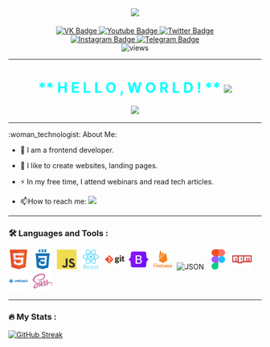 <div id="header" align="center">
  <img src="https://media.giphy.com/media/KYE0YqKftPqzXd5aqW/giphy.gif" width="200px"/>
</div>
<br>
<div id="badges" align="center">
  <a href="https://m.vk.com/id178934299">
    <img src="https://img.shields.io/badge/-Vkontakte-003f5c?style=for-the-badge&logo=Vk" alt="VK Badge" target="_blank"/>
  </a>
  <a href="#">
    <img src="https://img.shields.io/badge/YouTube-red?style=for-the-badge&logo=youtube&logoColor=white" alt="Youtube Badge" title="временно не работает" target="_blank"/>
  </a>
  <a href="#">
    <img src="https://img.shields.io/badge/Twitter-blue?style=for-the-badge&logo=twitter&logoColor=white" alt="Twitter Badge" title="временно не работает" target="_blank"/>
  </a> <br>
    <a href="#">
    <img src="https://img.shields.io/badge/-Instagram-red?color=DD2A7B&logo=instagram&logoColor=white" alt="Instagram Badge" target="_blank" title="временно не работает"/>
  </a>
    <a href="https://telegram.im/@IIgnatenko00" target="_blank">
    <img src="https://img.shields.io/badge/-telegram-red?color=blue&logo=telegram&logoColor=black" alt="Telegram Badge"/>
  </a>
</div>
<div align="center" >
  <img src="https://komarev.com/ghpvc/?username=Valkiria0000&style=flat-square&color=blue" alt="views"  />
</div>
<hr>
<h1 align="center" style="color: aqua;"> ** H E L L O , W O R L D !  ** 
    <img src="https://media.giphy.com/media/hvRJCLFzcasrR4ia7z/giphy.gif" width="30px" />
</h1>
<div align="center">
    <img src="https://media.giphy.com/media/RpX3MPpmKt8FwpC23r/giphy.gif" width="300px" />
</div> 

<hr> :woman_technologist: About Me:
 <br>
 
- :telescope: I am a frontend developer.

- :seedling: I like to create websites, landing pages.

- :zap: In my free time, I attend webinars and read tech articles.

- :mailbox:How to reach me: <a href="mailto:valkiria0000@bk.ru"> <img src="https://img.shields.io/badge/e--mail-Mail.ru-blue"/></a>

---

### :hammer_and_wrench: Languages and Tools :

<div>
 <img src="https://github.com/devicons/devicon/blob/master/icons/html5/html5-original.svg" title="HTML5" alt="HTML" width="40" height="40"/>&nbsp;
 <img src="https://github.com/devicons/devicon/blob/master/icons/css3/css3-plain-wordmark.svg"  title="CSS3" alt="CSS" width="40" height="40"/>&nbsp;
 <img src="https://github.com/devicons/devicon/blob/master/icons/javascript/javascript-original.svg" title="JavaScript" alt="JavaScript" width="40" height="40"/>&nbsp;
 <img src="https://github.com/devicons/devicon/blob/master/icons/react/react-original-wordmark.svg" title="React" alt="React" width="40" height="40"/>&nbsp;
 <img src="https://github.com/devicons/devicon/blob/master/icons/git/git-original-wordmark.svg" title="Git" **alt="Git" width="40" height="40"/>&nbsp;
 <img src="https://github.com/devicons/devicon/blob/master/icons/bootstrap/bootstrap-original.svg" title="Bootstrap" **alt="Bootstrap" width="40" height="40"/>&nbsp;
 <img src="https://github.com/devicons/devicon/blob/master/icons/firebase/firebase-plain-wordmark.svg" title="Firebase" alt="Firebase" width="40" height="40"/>&nbsp;
 <img src="https://upload.wikimedia.org/wikipedia/commons/c/c9/JSON_vector_logo.svg" title="JSON" alt="JSON" width="40" height="40"/>&nbsp;
 <img src="https://github.com/devicons/devicon/blob/d98a72cb9a6d8e543ddbddc32bac231572349e96/icons/figma/figma-original.svg" title="Figma" alt="figma" width="40" height="40"/>&nbsp;
 <img src="https://github.com/devicons/devicon/blob/d98a72cb9a6d8e543ddbddc32bac231572349e96/icons/npm/npm-original-wordmark.svg" title="npm" alt="Npm" width="40" height="40"/>&nbsp;
 <img src="https://github.com/devicons/devicon/blob/d98a72cb9a6d8e543ddbddc32bac231572349e96/icons/webpack/webpack-original-wordmark.svg" title="Webpack" alt="webpack" width="40" height="40"/>&nbsp;
 <img src="https://github.com/devicons/devicon/blob/d98a72cb9a6d8e543ddbddc32bac231572349e96/icons/sass/sass-original.svg" title="SASS" alt="SASS" width="40" height="40"/>&nbsp;
</div>

---

### :fire: My Stats :
[![GitHub Streak](https://github-readme-streak-stats.herokuapp.com?user=Valkiria0000&theme=horizon&date_format=j%20M%5B%20Y%5D)](https://git.io/streak-stats)
<!---
Valkiria0000/Valkiria0000 is a ✨ special ✨ repository because its `README.md` (this file) appears on your GitHub profile.
You can click the Preview link to take a look at your changes.
--->
